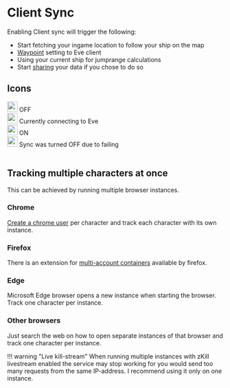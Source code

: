 # Client Sync
Enabling Client sync will trigger the following:

 - Start fetching your ingame location to follow your ship on the map
 - [Waypoint](https://eveeye.readthedocs.io/en/latest/sync/waypoints/) setting to Eve client
 - Using your current ship for jumprange calculations
 - Start [sharing](https://eveeye.readthedocs.io/en/latest/sharing/cloud/) your data if you chose to do so

## Icons
<img src="https://raw.githubusercontent.com/Risingson/eedocs/master/docs/images/Marker-100_off.png" width="24" height="24" > OFF<br>
<img src="https://raw.githubusercontent.com/Risingson/eedocs/master/docs/images/Marker-100_standby.png" width="24" height="24" > Currently connecting to Eve<br>
<img src="https://raw.githubusercontent.com/Risingson/eedocs/master/docs/images/Marker-100_on.png" width="24" height="24" > ON<br>
<img src="https://raw.githubusercontent.com/Risingson/eedocs/master/docs/images/Marker-100_fail.png" width="24" height="24" > Sync was turned OFF due to failing<br><br>

## Tracking multiple characters at once
This can be achieved by running multiple browser instances. 

### Chrome
[Create a chrome user](https://support.google.com/a/users/answer/9310144?hl=en#2.2) per character and track each character with its own instance.

### Firefox
There is an extension for [multi-account containers](https://support.mozilla.org/en-US/kb/containers) available by firefox.

### Edge
Microsoft Edge browser opens a new instance when starting the browser. Track one character per instance.<br>

### Other browsers
Just search the web on how to open separate instances of that browser and track one character per instance.<br>

!!! warning "Live kill-stream"
    When running multiple instances with zKill livestream enabled the service may stop working for you would send too many requests from the same IP-address. I recommend using it only on one instance.



<!--stackedit_data:
eyJoaXN0b3J5IjpbMTYxNzIwOTUyOSw0MTI1NDc1ODMsLTk1Mj
I2NTgwMSwtODAxNzA3NTg3LC0yMTI5Mzg5MzQxLC0xODg5NDA3
MjI1LC00NTcxNzQxNDksMzE1MzkyNjc5LDEzNTQ1NDI5NjYsNz
IwOTAzMDIzLC0xNzY5Mzk0MDg4LDgyNzgwNjgyNywxODgwMDAx
OCwxODkyOTI2MDgsLTQyMTQ1NTI5OCwxMDY0MTEzNzksLTEyOD
M1MzUwOTcsLTc3MDkzNjg0MCw2MDc1NjQ0NywtMjEwMzc3NTg2
M119
-->